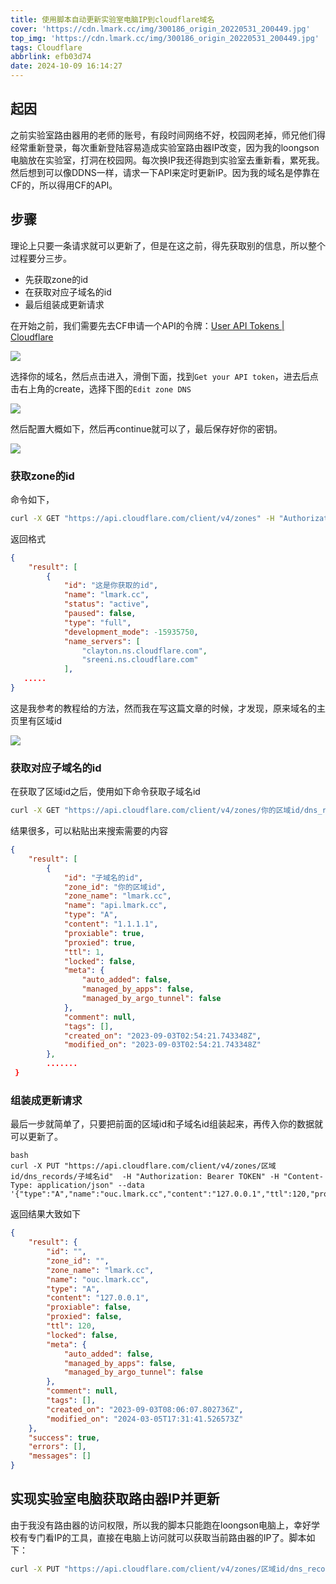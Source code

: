 ```yaml
---
title: 使用脚本自动更新实验室电脑IP到cloudflare域名
cover: 'https://cdn.lmark.cc/img/300186_origin_20220531_200449.jpg'
top_img: 'https://cdn.lmark.cc/img/300186_origin_20220531_200449.jpg'
tags: Cloudflare
abbrlink: efb03d74
date: 2024-10-09 16:14:27
---
```




## 起因

之前实验室路由器用的老师的账号，有段时间网络不好，校园网老掉，师兄他们得经常重新登录，每次重新登陆容易造成实验室路由器IP改变，因为我的loongson电脑放在实验室，打洞在校园网。每次换IP我还得跑到实验室去重新看，累死我。然后想到可以像DDNS一样，请求一下API来定时更新IP。因为我的域名是停靠在CF的，所以得用CF的API。

## 步骤

理论上只要一条请求就可以更新了，但是在这之前，得先获取别的信息，所以整个过程要分三步。

- 先获取zone的id
- 在获取对应子域名的id
- 最后组装成更新请求

在开始之前，我们需要先去CF申请一个API的令牌：[User API Tokens | Cloudflare](https://dash.cloudflare.com/profile/api-tokens)

![](https://cdn.lmark.cc/img/image-20240312211343051.png)

选择你的域名，然后点击进入，滑倒下面，找到`Get your API token`，进去后点击右上角的create，选择下图的`Edit zone DNS`

![](https://cdn.lmark.cc/img/image-20240312211626694.png)

然后配置大概如下，然后再continue就可以了，最后保存好你的密钥。

![](https://cdn.lmark.cc/img/image-20240312211706353.png)

### 获取zone的id

命令如下，

```bash
curl -X GET "https://api.cloudflare.com/client/v4/zones" -H "Authorization: Bearer TOKEN" -H "Content-Type: application/json"
```

返回格式

```json
{
    "result": [
        {
            "id": "这是你获取的id",
            "name": "lmark.cc",
            "status": "active",
            "paused": false,
            "type": "full",
            "development_mode": -15935750,
            "name_servers": [
                "clayton.ns.cloudflare.com",
                "sreeni.ns.cloudflare.com"
            ],
   .....
}
```



这是我参考的教程给的方法，然而我在写这篇文章的时候，才发现，原来域名的主页里有区域id

![](https://cdn.lmark.cc/img/image-20240312211921352.png)

### 获取对应子域名的id

在获取了区域id之后，使用如下命令获取子域名id

```bash
curl -X GET "https://api.cloudflare.com/client/v4/zones/你的区域id/dns_records?page=1&per_page=20&order=type&direction=asc" -H "Authorization: Bearer TOKEN" -H "Content-Type: application/json"
```

结果很多，可以粘贴出来搜索需要的内容

```json
{
    "result": [
        {
            "id": "子域名的id",
            "zone_id": "你的区域id",
            "zone_name": "lmark.cc",
            "name": "api.lmark.cc",
            "type": "A",
            "content": "1.1.1.1",
            "proxiable": true,
            "proxied": true,
            "ttl": 1,
            "locked": false,
            "meta": {
                "auto_added": false,
                "managed_by_apps": false,
                "managed_by_argo_tunnel": false
            },
            "comment": null,
            "tags": [],
            "created_on": "2023-09-03T02:54:21.743348Z",
            "modified_on": "2023-09-03T02:54:21.743348Z"
        },
        .......
 }
```

### 组装成更新请求

最后一步就简单了，只要把前面的区域id和子域名id组装起来，再传入你的数据就可以更新了。

```
bash
curl -X PUT "https://api.cloudflare.com/client/v4/zones/区域id/dns_records/子域名id"  -H "Authorization: Bearer TOKEN" -H "Content-Type: application/json" --data '{"type":"A","name":"ouc.lmark.cc","content":"127.0.0.1","ttl":120,"proxied":false}'
```

返回结果大致如下

```json
{
    "result": {
        "id": "",
        "zone_id": "",
        "zone_name": "lmark.cc",
        "name": "ouc.lmark.cc",
        "type": "A",
        "content": "127.0.0.1",
        "proxiable": false,
        "proxied": false,
        "ttl": 120,
        "locked": false,
        "meta": {
            "auto_added": false,
            "managed_by_apps": false,
            "managed_by_argo_tunnel": false
        },
        "comment": null,
        "tags": [],
        "created_on": "2023-09-03T08:06:07.802736Z",
        "modified_on": "2024-03-05T17:31:41.526573Z"
    },
    "success": true,
    "errors": [],
    "messages": []
}
```

## 实现实验室电脑获取路由器IP并更新

由于我没有路由器的访问权限，所以我的脚本只能跑在loongson电脑上，幸好学校有专门看IP的工具，直接在电脑上访问就可以获取当前路由器的IP了。脚本如下：

```bash
curl -X PUT "https://api.cloudflare.com/client/v4/zones/区域id/dns_records/子域名id"  -H "Authorization: Bearer TOKEN" -H "Content-Type: application/json" --data '{"type":"A","name":"loong.lmark.cc","content":"'$(curl -s http://ip4.ouc.edu.cn/Default2.aspx | grep -oE '[0-9]+\.[0-9]+\.[0-9]+\.[0-9]+')'","ttl":120,"proxied":false}'
```
